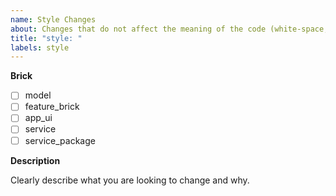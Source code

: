 ```yaml
---
name: Style Changes
about: Changes that do not affect the meaning of the code (white-space, formatting, missing semi-colons, etc)
title: "style: "
labels: style
---
```


**Brick**

<!--- Put an `x` in all the boxes that apply: -->

- [ ] model
- [ ] feature_brick
- [ ] app_ui
- [ ] service
- [ ] service_package

**Description**

Clearly describe what you are looking to change and why.
